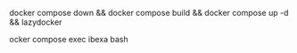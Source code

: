 docker compose down && docker compose build && docker compose up -d && lazydocker

ocker compose exec ibexa  bash
